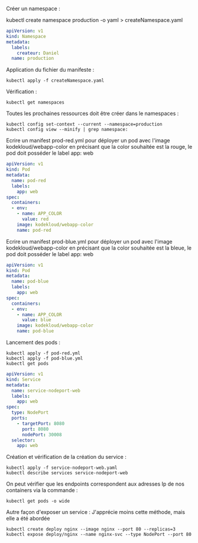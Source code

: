 Créer un namespace :

kubectl create namespace production -o yaml > createNamespace.yaml


```yaml
apiVersion: v1
kind: Namespace
metadata:
  labels:
    createur: Daniel
  name: production
```

Application du fichier du manifeste :
```shell
kubectl apply -f createNamespace.yaml
```

Vérification :
```shell
kubectl get namespaces
```


Toutes les prochaines ressources doit être créer dans le namespaces :
```shell
kubectl config set-context --current --namespace=production
kubectl config view --minify | grep namespace:
```


Ecrire un manifest prod-red.yml pour déployer un pod avec l'image kodekloud/webapp-color en précisant que la color souhaitée est la rouge, le pod doit posséder le label app: web

```yaml
apiVersion: v1
kind: Pod
metadata:
  name: pod-red
  labels:
    app: web
spec:
  containers:
  - env:
    - name: APP_COLOR
      value: red
    image: kodekloud/webapp-color
    name: pod-red
```


Ecrire un manifest prod-blue.yml pour déployer un pod avec l'image kodekloud/webapp-color en précisant que la color souhaitée est la bleue, le pod doit posséder le label app: web

```yaml
apiVersion: v1
kind: Pod
metadata:
  name: pod-blue
  labels:
    app: web
spec:
  containers:
  - env:
    - name: APP_COLOR
      value: blue
    image: kodekloud/webapp-color
    name: pod-blue
```

Lancement des pods :
```shell
kubectl apply -f pod-red.yml
kubectl apply -f pod-blue.yml
kubectl get pods
```

```yaml
apiVersion: v1
kind: Service
metadata:
  name: service-nodeport-web
  labels:
    app: web
spec:
  type: NodePort
  ports: 
    - targetPort: 8080
      port: 8080
      nodePort: 30008
  selector:
    app: web
```

Création et vérification de la création du service :
```shell
kubectl apply -f service-nodeport-web.yaml
kubectl describe services service-nodeport-web
```

On peut vérifier que les endpoints correspondent aux adresses Ip de nos containers via la commande :

```shell
kubectl get pods -o wide
```

Autre façon d'exposer un service :
J'apprécie moins cette méthode, mais elle a été abordée
```shell
kubectl create deploy nginx --image nginx --port 80 --replicas=3
kubectl expose deploy/nginx --name nginx-svc --type NodePort --port 80
```
